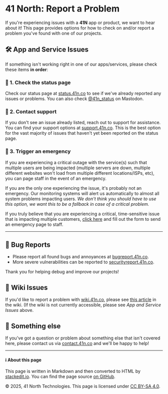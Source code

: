﻿# 41 North: Report a Problem

If you're experiencing issues with a **41N** app or product, we want to hear about it! This page provides options for how to check on and/or report a problem you've found with one of our projects.

## 🛠️ App and Service Issues
If something isn't working right in one of our apps/services, please check these items **in order**:

### 🚦 1. Check the status page
Check our status page at [status.41n.co](https://status.41n.co) to see if we've already reported any issues or problems. You can also check [@41n_status](https://mstdn.social/@41n_status) on Mastodon.

### 📧 2. Contact support
If you don't see an issue already listed, reach out to support for assistance. You can find your support options at [support.41n.co](https://support.41n.co). This is the best option for the vast majority of issues that haven't yet been reported on the status page.

### 🚨 3. Trigger an emergency
If you are experiencing a critical outage with the service(s) such that multiple users are being impacted (multiple servers are down, multiple different websites won't load from multiple different locations/ISPs, etc), you can page staff in the event of an emergency.

If you are the only one experiencing the issue, it's probably not an emergency. Our monitoring systems will alert us automatically to almost all system problems impacting users. _We don't think you should have to use this option, we want this to be a fallback in case of a critical problem._

If you truly believe that you are experiencing a critical, time-sensitive issue that is impacting multiple customers, [click here](https://emergencypager.41nops.com) and fill out the form to send an emergency page to staff.

---

## 🐞 Bug Reports
- Please report all found bugs and annoyances at [bugreport.41n.co](https://bugreport.41n.co).
- More severe vulnerabilities can be reported to [securityreport.41n.co](https://securityreport.41n.co).

Thank you for helping debug and improve our projects!

## 📝 Wiki Issues

If you'd like to report a problem with [wiki.41n.co](https://wiki.41n.co), please see [this article](https://wiki.41n.co/wiki/report-wiki-issues) in the wiki. (If the wiki is not currently accessible, please see *App and Service Issues* above.

## 🤷 Something else
If you've got a question or problem about something else that isn't covered here, please contact us via [contact.41n.co](https://contact.41n.co) and we'll be happy to help!

---

#### ℹ️ About this page
This page is written in Markdown and then converted to HTML by [stackedit.io](https://stackedit.io). You can find the page source [on GitHub](https://github.com/41-north/static-webpages). 

© 2025, 41 North Technologies. This page is licensed under [CC BY-SA 4.0](https://creativecommons.org/licenses/by-sa/4.0/deed.en). 



